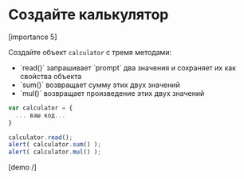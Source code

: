 # Создайте калькулятор

[importance 5]

Создайте объект `calculator` с тремя методами: 
<ul>
<li>`read()` запрашивает `prompt` два значения и сохраняет их как свойства объекта</li>
<li>`sum()` возвращает сумму этих двух значений</li>
<li>`mul()` возвращает произведение этих двух значений</li>
</ul>

```js
var calculator = { 
  ... ваш код...
}

calculator.read();
alert( calculator.sum() );
alert( calculator.mul() );
```

[demo /]
